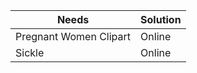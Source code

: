 | Needs         | Solution |
| ------------- | ------------- |
| Pregnant Women Clipart | Online  |
| Sickle        | Online  |

